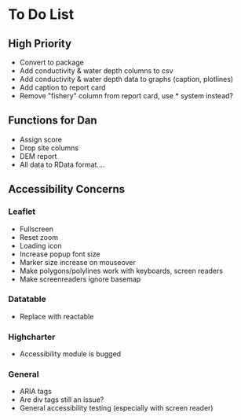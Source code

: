 # To Do List

## High Priority
- Convert to package
- Add conductivity & water depth columns to csv
- Add conductivity & water depth data to graphs (caption, plotlines)
- Add caption to report card
- Remove "fishery" column from report card, use * system instead?

## Functions for Dan
- Assign score
- Drop site columns
- DEM report
- All data to RData format....

## Accessibility Concerns
### Leaflet
- Fullscreen
- Reset zoom
- Loading icon
- Increase popup font size
- Marker size increase on mouseover
- Make polygons/polylines work with keyboards, screen readers
- Make screenreaders ignore basemap 
### Datatable
- Replace with reactable
### Highcharter
- Accessibility module is bugged
### General
- ARIA tags
- Are div tags still an issue?
- General accessibility testing (especially with screen reader)
